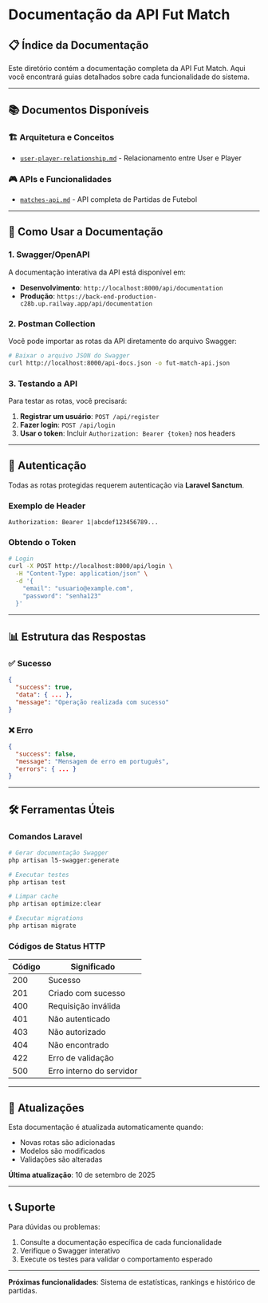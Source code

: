# Documentação da API Fut Match

## 📋 Índice da Documentação

Este diretório contém a documentação completa da API Fut Match. Aqui você encontrará guias detalhados sobre cada funcionalidade do sistema.

---

## 📚 Documentos Disponíveis

### 🏗️ **Arquitetura e Conceitos**
- [`user-player-relationship.md`](./user-player-relationship.md) - Relacionamento entre User e Player

### 🎮 **APIs e Funcionalidades**
- [`matches-api.md`](./matches-api.md) - API completa de Partidas de Futebol

---

## 🚀 Como Usar a Documentação

### 1. **Swagger/OpenAPI**
A documentação interativa da API está disponível em:
- **Desenvolvimento**: `http://localhost:8000/api/documentation`
- **Produção**: `https://back-end-production-c28b.up.railway.app/api/documentation`

### 2. **Postman Collection**
Você pode importar as rotas da API diretamente do arquivo Swagger:
```bash
# Baixar o arquivo JSON do Swagger
curl http://localhost:8000/api-docs.json -o fut-match-api.json
```

### 3. **Testando a API**
Para testar as rotas, você precisará:
1. **Registrar um usuário**: `POST /api/register`
2. **Fazer login**: `POST /api/login`
3. **Usar o token**: Incluir `Authorization: Bearer {token}` nos headers

---

## 🔐 Autenticação

Todas as rotas protegidas requerem autenticação via **Laravel Sanctum**. 

### Exemplo de Header
```
Authorization: Bearer 1|abcdef123456789...
```

### Obtendo o Token
```bash
# Login
curl -X POST http://localhost:8000/api/login \
  -H "Content-Type: application/json" \
  -d '{
    "email": "usuario@example.com",
    "password": "senha123"
  }'
```

---

## 📊 Estrutura das Respostas

### ✅ Sucesso
```json
{
  "success": true,
  "data": { ... },
  "message": "Operação realizada com sucesso"
}
```

### ❌ Erro
```json
{
  "success": false,
  "message": "Mensagem de erro em português",
  "errors": { ... }
}
```

---

## 🛠️ Ferramentas Úteis

### Comandos Laravel
```bash
# Gerar documentação Swagger
php artisan l5-swagger:generate

# Executar testes
php artisan test

# Limpar cache
php artisan optimize:clear

# Executar migrations
php artisan migrate
```

### Códigos de Status HTTP
| Código | Significado |
|--------|-------------|
| 200 | Sucesso |
| 201 | Criado com sucesso |
| 400 | Requisição inválida |
| 401 | Não autenticado |
| 403 | Não autorizado |
| 404 | Não encontrado |
| 422 | Erro de validação |
| 500 | Erro interno do servidor |

---

## 🔄 Atualizações

Esta documentação é atualizada automaticamente quando:
- Novas rotas são adicionadas
- Modelos são modificados
- Validações são alteradas

**Última atualização**: 10 de setembro de 2025

---

## 📞 Suporte

Para dúvidas ou problemas:
1. Consulte a documentação específica de cada funcionalidade
2. Verifique o Swagger interativo
3. Execute os testes para validar o comportamento esperado

---

**Próximas funcionalidades**: Sistema de estatísticas, rankings e histórico de partidas.
